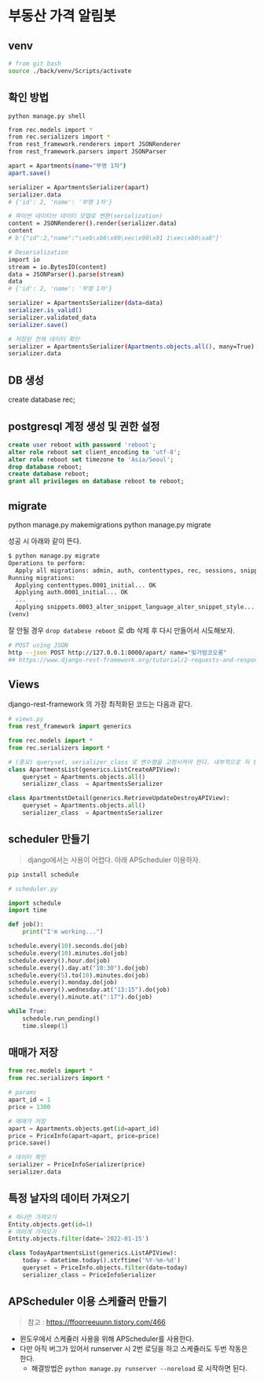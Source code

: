 # 부동산 가격 알림봇

## venv

```bash
# from git bash
source ./back/venv/Scripts/activate
```

## 확인 방법

`python manage.py shell`

```bash
from rec.models import *        
from rec.serializers import *       
from rest_framework.renderers import JSONRenderer
from rest_framework.parsers import JSONParser

apart = Apartments(name="부영 1차")
apart.save()

serializer = ApartmentsSerializer(apart)   
serializer.data
# {'id': 2, 'name': '부영 1차'}

# 파이썬 네이티브 데이터 모델로 변환(serialization)
content = JSONRenderer().render(serializer.data) 
content
# b'{"id":2,"name":"\xeb\xb6\x80\xec\x98\x81 1\xec\xb0\xa8"}'

# Deserialization 
import io
stream = io.BytesIO(content)
data = JSONParser().parse(stream)
data
# {'id': 2, 'name': '부영 1차'}

serializer = ApartmentsSerializer(data=data)
serializer.is_valid()
serializer.validated_data
serializer.save()

# 저장된 전체 데이터 확인
serializer = ApartmentsSerializer(Apartments.objects.all(), many=True)
serializer.data
```

## DB 생성

create database rec;

## postgresql 계정 생성 및 권한 설정

```SQL
create user reboot with password 'reboot';
alter role reboot set client_encoding to 'utf-8';
alter role reboot set timezone to 'Asia/Seoul';
drop database reboot;
create database reboot;
grant all privileges on database reboot to reboot;
```

## migrate

python manage.py makemigrations
python manage.py migrate

성공 시 아래와 같이 뜬다.

```bash
$ python manage.py migrate
Operations to perform:
  Apply all migrations: admin, auth, contenttypes, rec, sessions, snippets
Running migrations:
  Applying contenttypes.0001_initial... OK
  Applying auth.0001_initial... OK
  ...
  Applying snippets.0003_alter_snippet_language_alter_snippet_style... OK
(venv) 
```

잘 안될 경우 `drop databese reboot` 로 db 삭제 후 다시 만들어서 시도해보자.

```bash
# POST using JSON
http --json POST http://127.0.0.1:8000/apart/ name="빛가람코오롱"
## https://www.django-rest-framework.org/tutorial/2-requests-and-responses/
```

## Views

django-rest-framework 의 가장 최적화된 코드는 다음과 같다.

```python
# views.py
from rest_framework import generics

from rec.models import *
from rec.serializers import *

# (중요) queryset, serializer_class 로 변수명을 고정시켜야 한다. 내부적으로 저 변수명을 호출하는 듯 하다
class ApartmentsList(generics.ListCreateAPIView):
    queryset = Apartments.objects.all()
    serializer_class  = ApartmentsSerializer

class ApartmentstDetail(generics.RetrieveUpdateDestroyAPIView):
    queryset = Apartments.objects.all()
    serializer_class  = ApartmentsSerializer
```

## scheduler 만들기

> django에서는 사용이 어렵다. 아래 APScheduler 이용하자.

```python
pip install schedule

# scheduler.py

import schedule
import time

def job():
    print("I'm working...")

schedule.every(10).seconds.do(job)
schedule.every(10).minutes.do(job)
schedule.every().hour.do(job)
schedule.every().day.at("10:30").do(job)
schedule.every(5).to(10).minutes.do(job)
schedule.every().monday.do(job)
schedule.every().wednesday.at("13:15").do(job)
schedule.every().minute.at(":17").do(job)

while True:
    schedule.run_pending()
    time.sleep(1)
```

## 매매가 저장

```python
from rec.models import *
from rec.serializers import *

# params
apart_id = 1
price = 1300

# 매매가 저장
apart = Apartments.objects.get(id=apart_id)
price = PriceInfo(apart=apart, price=price)
price.save()

# 데이터 확인
serializer = PriceInfoSerializer(price)
serializer.data
```

## 특정 날자의 데이터 가져오기

```python
# 하나만 가져오기
Entity.objects.get(id=1)
# 여러개 가져오기
Entity.objects.filter(date='2022-01-15')

class TodayApartmentsList(generics.ListAPIView):
    today = datetime.today().strftime('%Y-%m-%d')
    queryset = PriceInfo.objects.filter(date=today)
    serializer_class = PriceInfoSerializer
```


## APScheduler 이용 스케쥴러 만들기

> 참고 : https://ffoorreeuunn.tistory.com/466

- 윈도우에서 스케쥴러 사용을 위해 APScheduler를 사용한다.
- 다만 아직 버그가 있어서 runserver 시 2번 로딩을 하고 스케쥴러도 두번 작동은 한다.
  - 해결방법은 `python manage.py runserver --noreload` 로 시작하면 된다.
  

